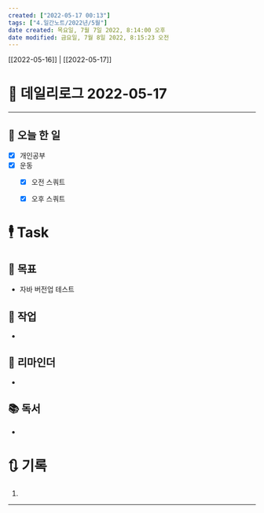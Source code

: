```yaml
---
created: ["2022-05-17 00:13"]
tags: ["4.일간노트/2022년/5월"]
date created: 목요일, 7월 7일 2022, 8:14:00 오후
date modified: 금요일, 7월 8일 2022, 8:15:23 오전
---
```


[[2022-05-16]] | [[2022-05-17]]

# 📅 데일리로그 2022-05-17

---
## 🔷 오늘 한 일
- [x] 개인공부
- [x] 운동
	- [x] 오전 스쿼트
	- [x] 오후 스쿼트


# 🕴 Task
## 🎯 목표
-  자바 버전업 테스트

## 🚀 작업
- 

## 📕 리마인더
- 

## 📚 독서
- 

# 🔃 기록
1. 
---


